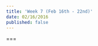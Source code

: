 ```yaml
---
title: 'Week 7 (Feb 16th - 22nd)'
date: 02/16/2016
published: false
---
```


<!--- Your weekly summary content goes below here -->

<!--- Your weekly summary content goes above here -->

===

<!--- Your weekly materials content goes below here -->
